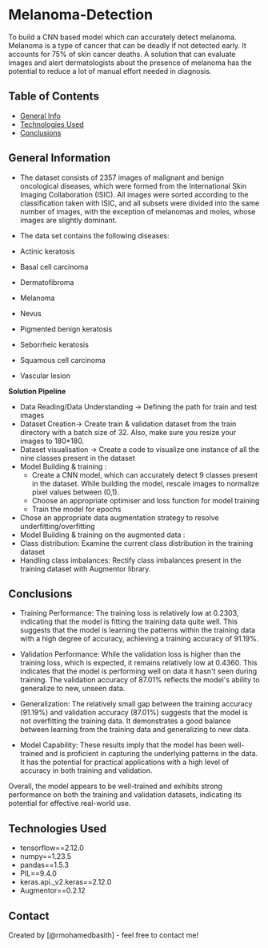 # Melanoma-Detection
To build a CNN based model which can accurately detect melanoma. Melanoma is a type of cancer that can be deadly if not detected early. It accounts for 75% of skin cancer deaths. A solution that can evaluate images and alert dermatologists about the presence of melanoma has the potential to reduce a lot of manual effort needed in diagnosis.


## Table of Contents
* [General Info](#general-information)
* [Technologies Used](#technologies-used)
* [Conclusions](#conclusions)

## General Information
- The dataset consists of 2357 images of malignant and benign oncological diseases, which were formed from the International Skin Imaging Collaboration (ISIC). All images were sorted according to the classification taken with ISIC, and all subsets were divided into the same number of images, with the exception of melanomas and moles, whose images are slightly dominant.
- The data set contains the following diseases:

- Actinic keratosis
- Basal cell carcinoma
- Dermatofibroma
-  Melanoma
- Nevus
- Pigmented benign keratosis
- Seborrheic keratosis
- Squamous cell carcinoma
- Vascular lesion
  
**Solution Pipeline**
  - Data Reading/Data Understanding → Defining the path for train and test images 
  - Dataset Creation→ Create train & validation dataset from the train directory with a batch size of 32. Also, make sure you resize your images to 180*180.
  - Dataset visualisation → Create a code to visualize one instance of all the nine classes present in the dataset 
  - Model Building & training : 
    - Create a CNN model, which can accurately detect 9 classes present in the dataset. While building the model, rescale images to normalize pixel values between (0,1).
    - Choose an appropriate optimiser and loss function for model training
    - Train the model for epochs
  - Chose an appropriate data augmentation strategy to resolve underfitting/overfitting 
  - Model Building & training on the augmented data :
  - Class distribution: Examine the current class distribution in the training dataset 
  - Handling class imbalances: Rectify class imbalances present in the training dataset with Augmentor library.



## Conclusions
- Training Performance: The training loss is relatively low at 0.2303, indicating that the model is fitting the training data quite well. This suggests that the model is learning the patterns within the training data with a high degree of accuracy, achieving a training accuracy of 91.19%.

- Validation Performance: While the validation loss is higher than the training loss, which is expected, it remains relatively low at 0.4360. This indicates that the model is performing well on data it hasn't seen during training. The validation accuracy of 87.01% reflects the model's ability to generalize to new, unseen data.

- Generalization: The relatively small gap between the training accuracy (91.19%) and validation accuracy (87.01%) suggests that the model is not overfitting the training data. It demonstrates a good balance between learning from the training data and generalizing to new data.

- Model Capability: These results imply that the model has been well-trained and is proficient in capturing the underlying patterns in the data. It has the potential for practical applications with a high level of accuracy in both training and validation.

Overall, the model appears to be well-trained and exhibits strong performance on both the training and validation datasets, indicating its potential for effective real-world use.


## Technologies Used
- tensorflow==2.12.0
- numpy==1.23.5
- pandas==1.5.3
- PIL==9.4.0
- keras.api._v2.keras==2.12.0
- Augmentor==0.2.12

## Contact
Created by [@rmohamedbasith] - feel free to contact me!

